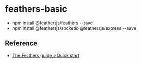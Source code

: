 # feathers-basic

- npm install @feathersjs/feathers --save
- npm install @feathersjs/socketio @feathersjs/express --save

## Reference

- [The Feathers guide > Quick start](https://docs.feathersjs.com/guides/basics/starting.html)